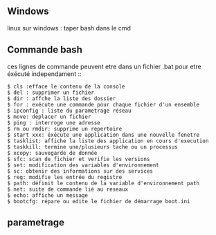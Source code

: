 ## Windows

linux sur windows : taper bash dans le cmd



Commande bash
--------------

ces lignes de commande peuvent etre dans un fichier .bat pour etre éxécuté independament
::

    $ cls :efface le contenu de la console
    $ del : supprimer un fichier
    $ dir : affche la liste des dossier
    $ for : exécute une commande pour chaque fichier d'un ensemble
    $ ipconfig : liste du parametrage réseau
    $ move: deplacer un fichier
    $ ping : interroge une adresse
    $ rm ou rmdir: supprime un repertoire
    $ start xxx: éxécute une application dans une nouvelle fenetre
    $ tasklist: affiche la liste des application en cours d'execution
    $ taskkill: termine une/plusieurs tache ou un processus
    $ xcopy: sauvegarde de donnée
    $ sfc: scan de fichier et verifie les versions
    $ set: modification des variables d'environnement
    $ sc: obtenir des informations sur des services
    $ reg: modifie les entrée du registre
    $ path: définit le contenu de la variable d'environnement path
    $ net: suite de commande lié au reseaux
    $ echo: affiche un message
    $ bootcfg: répare ou edite le fichier de démarrage boot.ini

parametrage
--------------
